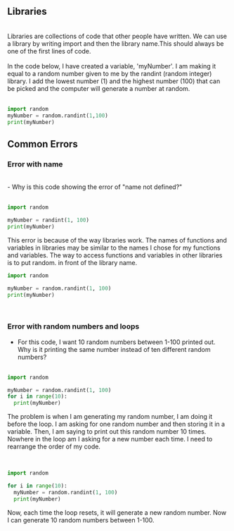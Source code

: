 ## Libraries
<br>
Libraries are collections of code that other people have written.
We can use a library by writing import and then the library name.This should always be one of the first lines of code.
<br>
<br>
In the code below, I have created a variable, 'myNumber'. I am making it equal to a random number given to me by the randint (random integer) library. I add the lowest number (1) and the highest number (100) that can be picked and the computer will generate a number at random.
<br><br>

```python
import random
myNumber = random.randint(1,100)
print(myNumber)
```

## Common Errors

### Error with name
<br>
- Why is this code showing the error of "name not defined?"
<br><br>

```python
import random

myNumber = randint(1, 100)
print(myNumber)
```
This error is because of the way libraries work. The names of functions and variables in libraries may be similar to the names I chose for my functions and variables. The way to access functions and variables in other libraries is to put random. in front of the library name.

```python
import random

myNumber = random.randint(1, 100)
print(myNumber)
```
<br>

### Error with random numbers and loops

 - For this code, I want 10 random numbers between 1-100 printed out. Why is it printing the same number instead of ten different random numbers?
<br><br>
```python
import random

myNumber = random.randint(1, 100)
for i in range(10):
  print(myNumber)
  ```
The problem is when I am generating my random number, I am doing it before the loop. I am asking for one random number and then storing it in a variable. Then, I am saying to print out this random number 10 times. Nowhere in the loop am I asking for a new number each time. I need to rearrange the order of my code.

<br>

```python
import random

for i in range(10):
  myNumber = random.randint(1, 100)
  print(myNumber)
  ```
  Now, each time the loop resets, it will generate a new random number. Now I can generate 10 random numbers between 1-100.
